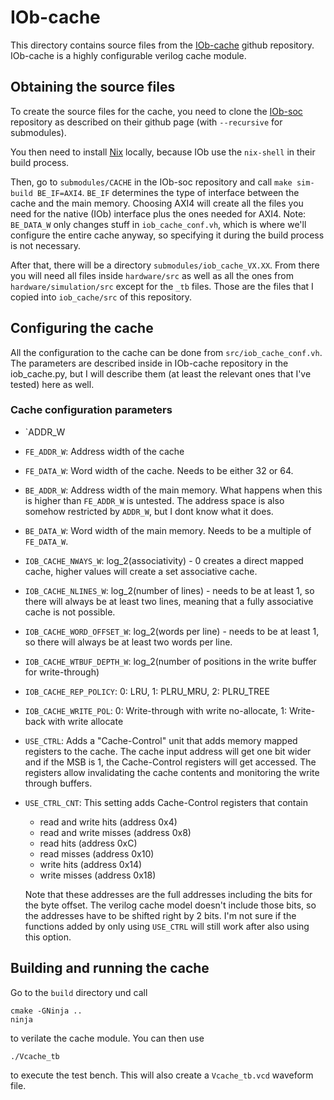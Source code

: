 # IOb-cache

This directory contains source files from the [IOb-cache](https://github.com/IObundle/iob-cache) github repository. IOb-cache is a highly configurable verilog cache module.

## Obtaining the source files

To create the source files for the cache, you need to clone the [IOb-soc](https://github.com/IObundle/iob-soc) repository as described on their github page (with `--recursive` for submodules).

You then need to install [Nix](https://nixos.org/download/#nix-install-linux) locally, because IOb use the `nix-shell` in their build process.

Then, go to `submodules/CACHE` in the IOb-soc repository and call `make sim-build BE_IF=AXI4`. `BE_IF` determines the type of interface between the cache and the main memory. Choosing AXI4 will create all the files you need for the native (IOb) interface plus the ones needed for AXI4. Note: `BE_DATA_W` only changes stuff in `iob_cache_conf.vh`, which is where we'll configure the entire cache anyway, so specifying it during the build process is not necessary.

After that, there will be a directory `submodules/iob_cache_VX.XX`. From there you will need all files inside `hardware/src` as well as all the ones from `hardware/simulation/src` except for the `_tb` files. Those are the files that I copied into `iob_cache/src` of this repository.

## Configuring the cache

All the configuration to the cache can be done from `src/iob_cache_conf.vh`. The parameters are described inside in IOb-cache repository in the iob_cache.py, but I will describe them (at least the relevant ones that I've tested) here as well.

### Cache configuration parameters

- `ADDR_W
- `FE_ADDR_W`: Address width of the cache
- `FE_DATA_W`: Word width of the cache. Needs to be either 32 or 64.
- `BE_ADDR_W`: Address width of the main memory. What happens when this is higher than `FE_ADDR_W` is untested. The address space is also somehow restricted by `ADDR_W`, but I dont know what it does.
- `BE_DATA_W`: Word width of the main memory. Needs to be a multiple of `FE_DATA_W`.
- `IOB_CACHE_NWAYS_W`: log_2(associativity) - 0 creates a direct mapped cache, higher values will create a set associative cache.
- `IOB_CACHE_NLINES_W`: log_2(number of lines) - needs to be at least 1, so there will always be at least two lines, meaning that a fully associative cache is not possible.
- `IOB_CACHE_WORD_OFFSET_W`: log_2(words per line) - needs to be at least 1, so there will always be at least two words per line.
- `IOB_CACHE_WTBUF_DEPTH_W`: log_2(number of positions in the write buffer for write-through)
- `IOB_CACHE_REP_POLICY`: 0: LRU, 1: PLRU_MRU, 2: PLRU_TREE
- `IOB_CACHE_WRITE_POL`: 0: Write-through with write no-allocate, 1: Write-back with write allocate
- `USE_CTRL`: Adds a "Cache-Control" unit that adds memory mapped registers to the cache. The cache input address will get one bit wider and if the MSB is 1, the Cache-Control registers will get accessed. The registers allow invalidating the cache contents and monitoring the write through buffers.
- `USE_CTRL_CNT`: This setting adds Cache-Control registers that contain
    - read and write hits (address 0x4)
    - read and write misses (address 0x8)
    - read hits (address 0xC)
    - read misses (address 0x10)
    - write hits (address 0x14)
    - write misses (address 0x18)
    
    Note that these addresses are the full addresses including the bits for the byte offset. The verilog cache model doesn't include those bits, so the addresses have to be shifted right by 2 bits. I'm not sure if the functions added by only using `USE_CTRL` will still work after also using this option.

## Building and running the cache

Go to the `build` directory und call

```
cmake -GNinja ..
ninja
```

to verilate the cache module. You can then use
```
./Vcache_tb
```
to execute the test bench. This will also create a `Vcache_tb.vcd` waveform file.